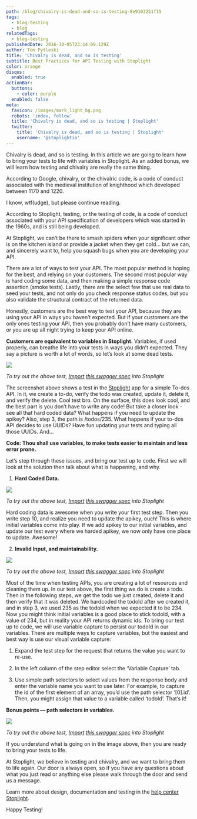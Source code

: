 ```yaml
---
path: /blog/chivalry-is-dead-and-so-is-testing-8e9103251f15
tags:
  - blog-testing
  - blog
relatedTags:
  - blog-testing
publishedDate: 2016-10-05T23:14:09.129Z
author: Tom Pytleski
title: 'Chivalry is dead, and so is testing'
subtitle: Best Practices for API Testing with Stoplight
color: orange
disqus:
  enabled: true
actionBar:
  buttons:
    - color: purple
  enabled: false
meta:
  favicon: /images/mark_light_bg.png
  robots: 'index, follow'
  title: 'Chivalry is dead, and so is testing | Stoplight'
  twitter:
    title: 'Chivalry is dead, and so is testing | Stoplight'
    username: '@stoplightio'
---
```

Chivalry is dead, and so is testing. In this article we are going to learn how to bring your tests to life with variables in Stoplight. As an added bonus, we will learn how testing and chivalry are really the same thing.

According to Google, chivalry, or the chivalric code, is a code of conduct associated with the medieval institution of knighthood which developed between 1170 and 1220.

I know, wtf(udge), but please continue reading.

According to Stoplight, testing, or the testing of code, is a code of conduct associated with your API specification of developers which was started in the 1960s, and is still being developed.

At Stoplight, we can’t be there to smash spiders when your significant other is on the kitchen island or provide a jacket when they get cold… but we can, and sincerely want to, help you squash bugs when you are developing your API.

There are a lot of ways to test your API. The most popular method is hoping for the best, and relying on your customers. The second most popular way is hard coding some data, and then making a simple response code assertion (smoke tests). Lastly, there are the select few that use real data to seed your tests, and not only do you check response status codes, but you also validate the structural contract of the returned data.

Honestly, customers are the best way to test your API, because they are using your API in ways you haven’t expected. But if your customers are the only ones testing your API, then you probably don’t have many customers, or you are up all night trying to keep your API online.

**Customers are equivalent to variables in Stoplight.** Variables, if used properly, can breathe life into your tests in ways you didn’t expected. They say a picture is worth a lot of words, so let’s look at some dead tests.

![](https://cdn-images-1.medium.com/max/3200/0*D7OMQYjOHt3rn-6u.)

*To try out the above test, [Import](https://help.stoplight.io/docs/basics/creating-or-importing-a-new-api) [this swagger spec](https://api.stoplight.io/v1/versions/7s7aRW9kYkZsjcRgL/export/stoplight.json) into Stoplight*

The screenshot above shows a test in the [Stoplight](https://app.stoplight.io) app for a simple To-dos API. In it, we create a to-do, verify the todo was created, update it, delete it, and verify the delete. Cool test bro. On the surface, this does look cool, and the best part is you don’t have to write any code! But take a closer look - see all that hard coded data? What happens if you need to update the apikey? Also, step 3, the path is /todos/235. What happens if your to-dos API decides to use UUIDs? Have fun updating your tests and typing all those UUIDs. And…

**Code: Thou shall use variables, to make tests easier to maintain and less error prone.**

Let’s step through these issues, and bring our test up to code. First we will look at the solution then talk about what is happening, and why.

1. **Hard Coded Data.**

![](https://cdn-images-1.medium.com/max/3200/0*H88tFMDSlaEsRdhF.)

*To try out the above test, [Import](https://help.stoplight.io/docs/basics/creating-or-importing-a-new-api) [this swagger spec](https://api.stoplight.io/v1/versions/pB8p56oTFBRZQiDEh/export/stoplight.json) into Stoplight*

Hard coding data is awesome when you write your first test step. Then you write step 10, and realize you need to update the apikey, ouch! This is where initial variables come into play. If we add apikey to our initial variables, and update our test every where we harded apikey, we now only have one place to update. Awesome!

2. **Invalid Input, and maintainability.**

![](https://cdn-images-1.medium.com/max/3200/0*9yoMickrEJAkRnYY.)

*To try out the above test, [Import](https://help.stoplight.io/docs/basics/creating-or-importing-a-new-api) [this swagger spec](https://api.stoplight.io/v1/versions/jJjjqLoniNWsBAGeD/export/stoplight.json) into Stoplight*

Most of the time when testing APIs, you are creating a lot of resources and cleaning them up. In our test above, the first thing we do is create a todo. Then in the following steps, we get the todo we just created, delete it and then verify that it was deleted. We hardcoded the todoId after we created it, and in step 3, we used 235 as the todoId when we expected it to be 234. Now you might think initial variables is a good place to stick todoId, with a value of 234, but in reality your API returns dynamic ids. To bring our test up to code, we will use variable capture to persist our todoId in our variables. There are multiple ways to capture variables, but the easiest and best way is use our visual variable capture:

1. Expand the test step for the request that returns the value you want to re-use.

1. In the left column of the step editor select the ‘Variable Capture’ tab.

1. Use simple path selectors to select values from the response body and enter the variable name you want to use later. For example, to capture the id of the first element of an array, you’d use the path selector ‘[0].id’. Then, you might assign that value to a variable called ‘todoId’. That’s it!

**Bonus points — path selectors in variables.**

![](https://cdn-images-1.medium.com/max/3200/0*yr5vm-P-Jg3NzkJJ.)

*To try out the above test, [Import](https://help.stoplight.io/docs/basics/creating-or-importing-a-new-api) [this swagger spec](https://api.stoplight.io/v1/versions/SXzwWdrfEPJcJABZg/export/stoplight.json) into Stoplight*

If you understand what is going on in the image above, then you are ready to bring your tests to life.

At Stoplight, we believe in testing and chivalry, and we want to bring them to life again. Our door is always open, so if you have any questions about what you just read or anything else please walk through the door and send us a message.

Learn more about design, documentation and testing in the [help center Stoplight](https://help.stoplight.io/).

Happy Testing!

